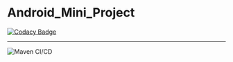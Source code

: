 # Android_Mini_Project

[![Codacy Badge](https://api.codacy.com/project/badge/Grade/a4c350f2823447218aba81e30e764417)](https://app.codacy.com/gh/99002683/Android_Mini_Project?utm_source=github.com&utm_medium=referral&utm_content=99002683/Android_Mini_Project&utm_campaign=Badge_Grade)


--------------------------------------------
![Maven CI/CD](https://github.com/99002683/Android_Mini_Project/workflows/Maven%20CI/CD/badge.svg?branch=main)
